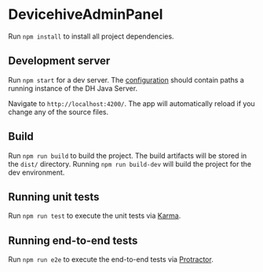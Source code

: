 # DevicehiveAdminPanel

Run `npm install` to install all project dependencies.

## Development server

Run `npm start` for a dev server. The [configuration](src/environments/environment.ts) should contain paths a running
instance of the DH Java Server.

Navigate to `http://localhost:4200/`. The app will automatically reload if you change any of the source files.

## Build

Run `npm run build` to build the project. The build artifacts will be stored in the `dist/` directory.
Running `npm run build-dev` will build the project for the dev environment.

## Running unit tests

Run `npm run test` to execute the unit tests via [Karma](https://karma-runner.github.io).

## Running end-to-end tests

Run `npm run e2e` to execute the end-to-end tests via [Protractor](http://www.protractortest.org/).
